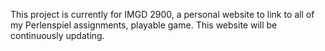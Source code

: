 This project is currently for IMGD 2900, a personal website to link to all of my Perlenspiel assignments, playable game.
This website will be continuously updating.
